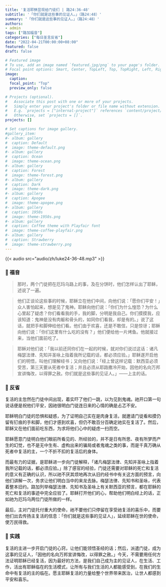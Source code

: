 ```yaml
---
title: '复活耶稣显现给门徒们 | 路24:36-48'
subtitle: '「你们就是这些事的见证人。」（路24:48）'
summary: '「你们就是这些事的见证人。」（路24:48）'
authors:
- admin
tags: ["路加福音"]
categories: ["每日圣言反省"]
date: "2022-04-21T00:00:00+08:00"
featured: false
draft: false

# Featured image
# To use, add an image named `featured.jpg/png` to your page's folder.
# Focal point options: Smart, Center, TopLeft, Top, TopRight, Left, Right, BottomLeft, Bottom, BottomRight
image:
  caption:
  focal_point: "Top"
  preview_only: false

# Projects (optional).
#   Associate this post with one or more of your projects.
#   Simply enter your project's folder or file name without extension.
#   E.g. `projects = ["internal-project"]` references `content/project/deep-learning/index.md`.
#   Otherwise, set `projects = []`.
projects: []

# Set captions for image gallery.
#gallery_item:
#- album: gallery
#  caption: Default
#  image: theme-default.png
#- album: gallery
#  caption: Ocean
#  image: theme-ocean.png
#- album: gallery
#  caption: Forest
#  image: theme-forest.png
#- album: gallery
#  caption: Dark
#  image: theme-dark.png
#- album: gallery
#  caption: Apogee
#  image: theme-apogee.png
#- album: gallery
#  caption: 1950s
#  image: theme-1950s.png
#- album: gallery
#  caption: Coffee theme with Playfair font
#  image: theme-coffee-playfair.png
#- album: gallery
#  caption: Strawberry
#  image: theme-strawberry.png
---
```


{{< audio src="audio/zh/luke24-36-48.mp3" >}}

### :love_letter: 福音
> 那时，两个门徒把在厄玛乌路上的事，及在分饼时，他们怎样认出了耶稣，述说了一遍。

> 他们正谈论这些事的时候，耶稣立在他们中间，向他们说：「愿你们平安！」众人害怕起来，想是见了鬼神。耶稣向他们说：「你们为什么惶恐？为什么心里起了疑虑？你们看看我的手，我的脚，分明是我自己。你们摸摸我，应该知道：鬼神是没有肉躯和骨头的，如同你们看我，却是有的。」说了这话，就把手和脚伸给他们看。他们由于欢喜，还是不敢信，只是惊讶；耶稣向他们说：「你们这里有什么吃的没有？」他们便给他一片烤鱼。他就接过来，当他们面前吃了。

> 耶稣对他们说：「我以前还同你们在一起的时候，就对你们说过这话：诸凡梅瑟法律、先知并圣咏上指着我所记载的话，都必须应验。」耶稣遂开启他们的明悟，叫他们理解经书；又向他们说：「经上曾这样记载：默西亚必须受苦，第三天要从死者中复活；并且必须从耶路撒冷开始，因他的名向万邦宣讲悔改，以得罪之赦。你们就是这些事的见证人。」——上主的话。

### :speech_balloon: 反省
复活的主忽然在门徒中间出现，着实吓了他们一跳，以为见到鬼魂。祂开口第一句说话便是祝他们平安，因祂很明白门徒连日来的心情的确是忐忑不安。

耶稣明白门徒的恐惧和疑惑，为了证明自己实在是肉身复活，就邀请门徒看和摸仍留有钉痕的手和脚，他们才感到欢喜，但仍不敢百分百确定祂实在复活了。然后，耶稣又在他们面前吃东西，为求将他们心中的疑虑一扫而空。

耶稣愿意门徒明白他们眼前所看见的、所经验的，并不是日有所思、夜有所梦而产生的幻觉，也不是无中生有、虚构出来的骗局或者鬼魂之类的事，而是千真万确从死者中复活的主，一个不折不扣的复活后的身体。

而最有力的证据，是耶稣进一步向门徒解释，「诸凡梅瑟法律、先知并圣咏上指着我所记载的话，都必须应验。」除了感官的经验，门徒还需要对耶稣的死亡和复活的意义有正确的认识，所以祂不厌其烦地再次从旧约经书中有关这方面的预言，向他们讲解一次，务求让他们明白当中的来龙去脉。梅瑟法律、先知书和圣咏，代表着整本旧约。路加列举梅瑟法律、先知书及圣咏上有关默西亚的预言，都在耶稣的死亡和复活的事迹中完全应验了。耶稣打开他们的心，帮助他们明白经上的话，正如祂为厄玛乌两位门徒所做的一样。

最后，主对门徒托付重大的使命，祂不要他们只停留在享受祂复活的喜乐中，而要他们出去传扬主复活的信息：「你们就是这些事的见证人」，延续耶稣在世的使命，使万民得救。

### :runner: 实践
复活的主进一步开启门徒的心窍，让他们能领悟圣经的话；然后，派遣门徒，成为这事的见证人，「因他的名向万邦宣讲悔改，以得罪之赦。」今天，不需要用任何方法证明耶稣已经复活，因为最好的方法，是我们自己成为主的见证人，在生活、工作，活出有耶稣临在的生活模式，让所有与我们生活的人都能感受到，在我们的生命中有复活的主的临在。愿主耶稣复活的力量给整个世界带来医治，让世人都感到平安和喜乐。
